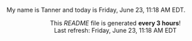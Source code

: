 My name is Tanner and today is Friday, June 23, 11:18 AM EDT.

<p align="center">This <i>README</i> file is generated <b>every 3 hours</b>!</br>Last refresh: Friday, June 23, 11:18 AM EDT<br /></p>
